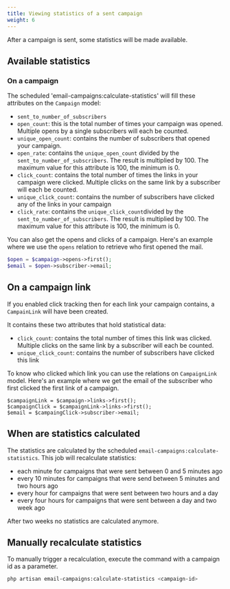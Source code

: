 ```yaml
---
title: Viewing statistics of a sent campaign
weight: 6
---
```


After a campaign is sent, some statistics will be made available.

## Available statistics 
 
 ### On a campaign
 
The scheduled 'email-campaigns:calculate-statistics' will fill these attributes on the `Campaign` model:

- `sent_to_number_of_subscribers`
- `open_count`: this is the total number of times your campaign was opened. Multiple opens by a single subscribers will each be counted.
- `unique_open_count`: contains the number of subscribers that opened your campaign.
- `open_rate`: contains the `unique_open_count` divided by the `sent_to_number_of_subscribers`. The result is multiplied by 100. The maximum value for this attribute is 100, the minimum is 0.
- `click_count`: contains the total number of times the links in your campaign were clicked. Multiple clicks on the same link by a subscriber will each be counted.
- `unique_click_count`: contains the number of subscribers have clicked any of the links in your campaign
- `click_rate`: contains the `unique_click_count`divided by the `sent_to_number_of_subscribers`. The result is multiplied by 100. The maximum value for this attribute is 100, the minimum is 0.

You can also get the opens and clicks of a campaign. Here's an example where we use the `opens` relation to retrieve who first opened the mail.

```php
$open = $campaign->opens->first();
$email = $open->subscriber->email;
```

## On a campaign link

If you enabled click tracking then for each link your campaign contains, a `CampainLink` will have been created. 

It contains these two attributes that hold statistical data:

- `click_count`: contains the total number of times this link was clicked. Multiple clicks on the same link by a subscriber will each be counted.
- `unique_click_count`: contains the number of subscribers have clicked this link

To know who clicked which link you can use the relations on `CampaignLink` model. Here's an example where we get the email of the subscriber who first clicked the first link of a campaign.

```
$campaignLink = $campaign->links->first();
$campaignClick = $campaignLink->links->first();
$email = $campaingClick->subscriber->email;
```

## When are statistics calculated

The statistics are calculated by the scheduled `email-campaigns:calculate-statistics`. This job will recalculate statistics:
- each minute for campaigns that were sent between 0 and 5 minutes ago
- every 10 minutes for campaigns that were send between 5 minutes and two hours ago
- every hour for campaigns that were sent between two hours and a day
- every four hours for campaigns that were sent between a day and two week ago

After two weeks no statistics are calculated anymore. 

## Manually recalculate statistics

To manually trigger a recalculation, execute the command with a campaign id as a parameter.

```bash
php artisan email-campaigns:calculate-statistics <campaign-id>
```

